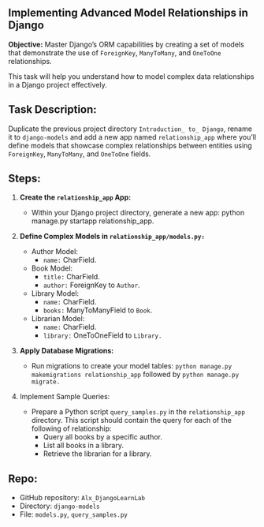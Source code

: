 ##  Implementing Advanced Model Relationships in Django

**Objective:** Master Django’s ORM capabilities by creating a set of models that demonstrate the use of `ForeignKey`, `ManyToMany`, and `OneToOne` relationships. 

This task will help you understand how to model complex data relationships in a Django project effectively.

## Task Description:
Duplicate the previous project directory `Introduction_ to_ Django`, rename it to `django-models` and add a new app named `relationship_app` where you’ll define models that showcase complex relationships between entities using `ForeignKey`, `ManyToMany`, and `OneToOne` fields.

## Steps:
1. **Create the `relationship_app` App:**

    - Within your Django project directory, generate a new app: python manage.py startapp relationship_app.

2. **Define Complex Models in `relationship_app/models.py:`**

    - Author Model:
      - `name:` CharField.
    - Book Model:
       - `title:` CharField.
       - `author:` ForeignKey to `Author`.
    - Library Model:
       - `name:` CharField.
       - `books:` ManyToManyField to `Book`.
    - Librarian Model:
       - `name:` CharField.
       - `library:` OneToOneField to `Library.`
3.  **Apply Database Migrations:**

    - Run migrations to create your model tables: `python manage.py makemigrations relationship_app` followed by `python manage.py migrate.`
 4. Implement Sample Queries:
    - Prepare a Python script `query_samples.py` in the `relationship_app` directory. This script should contain the query for each of the following of relationship:
       - Query all books by a specific author.
       - List all books in a library.
       - Retrieve the librarian for a library.

## Repo:

- GitHub repository: `Alx_DjangoLearnLab`
- Directory: `django-models`
- File: `models.py`, `query_samples.py`
